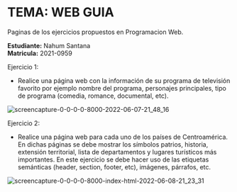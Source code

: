 


# TEMA: WEB GUIA
Paginas de los ejercicios propuestos en Programacion Web.


**Estudiante:** Nahum Santana <br>
**Matricula:** 2021-0959

Ejercicio 1:
- Realice una página web con la información de su programa de televisión favorito por ejemplo
nombre del programa, personajes principales, tipo de programa (comedia, romance,
documental, etc).

![screencapture-0-0-0-0-8000-2022-06-07-21_48_16](https://user-images.githubusercontent.com/37852973/172735104-67cb20ac-4d3e-438f-b6b7-39e888418dc0.png)

Ejercicio 2:
- Realice una página web para cada uno de los países de Centroamérica. En dichas páginas se
debe mostrar los símbolos patrios, historia, extensión territorial, lista de departamentos y
lugares turísticos más importantes. En este ejercicio se debe hacer uso de las etiquetas
semánticas (header, section, footer, etc), imágenes, párrafos, etc.

![screencapture-0-0-0-0-8000-index-html-2022-06-08-21_23_31](https://user-images.githubusercontent.com/37852973/172744463-78efa409-6af9-4b55-a4a8-927053b1b6f9.png)
